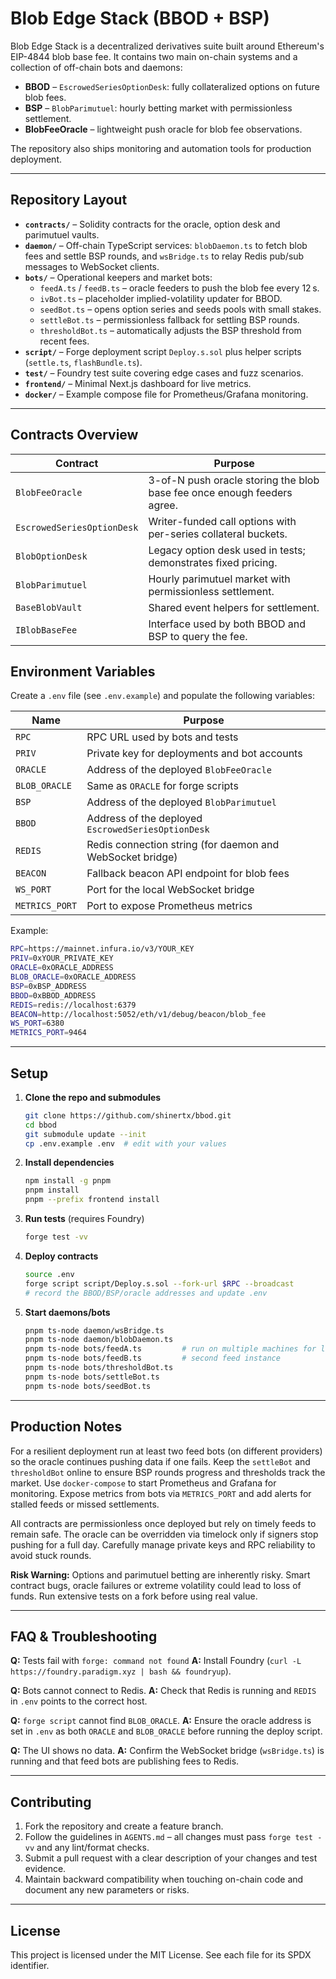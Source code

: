 # Blob Edge Stack (BBOD + BSP)

Blob Edge Stack is a decentralized derivatives suite built around Ethereum's EIP-4844 blob base fee. It contains two main on-chain systems and a collection of off-chain bots and daemons:

* **BBOD** – `EscrowedSeriesOptionDesk`: fully collateralized options on future blob fees.
* **BSP** – `BlobParimutuel`: hourly betting market with permissionless settlement.
* **BlobFeeOracle** – lightweight push oracle for blob fee observations.

The repository also ships monitoring and automation tools for production deployment.

---

## Repository Layout

- **`contracts/`** – Solidity contracts for the oracle, option desk and parimutuel vaults.
- **`daemon/`** – Off-chain TypeScript services: `blobDaemon.ts` to fetch blob fees and settle BSP rounds, and `wsBridge.ts` to relay Redis pub/sub messages to WebSocket clients.
- **`bots/`** – Operational keepers and market bots:
  - `feedA.ts` / `feedB.ts` – oracle feeders to push the blob fee every 12 s.
  - `ivBot.ts` – placeholder implied-volatility updater for BBOD.
  - `seedBot.ts` – opens option series and seeds pools with small stakes.
  - `settleBot.ts` – permissionless fallback for settling BSP rounds.
  - `thresholdBot.ts` – automatically adjusts the BSP threshold from recent fees.
- **`script/`** – Forge deployment script `Deploy.s.sol` plus helper scripts (`settle.ts`, `flashBundle.ts`).
- **`test/`** – Foundry test suite covering edge cases and fuzz scenarios.
- **`frontend/`** – Minimal Next.js dashboard for live metrics.
- **`docker/`** – Example compose file for Prometheus/Grafana monitoring.

---

## Contracts Overview

| Contract | Purpose |
|---------|---------|
| `BlobFeeOracle` | 3-of-N push oracle storing the blob base fee once enough feeders agree. |
| `EscrowedSeriesOptionDesk` | Writer-funded call options with per-series collateral buckets. |
| `BlobOptionDesk` | Legacy option desk used in tests; demonstrates fixed pricing. |
| `BlobParimutuel` | Hourly parimutuel market with permissionless settlement. |
| `BaseBlobVault` | Shared event helpers for settlement. |
| `IBlobBaseFee` | Interface used by both BBOD and BSP to query the fee. |


## Environment Variables

Create a `.env` file (see `.env.example`) and populate the following variables:

| Name | Purpose |
|------|---------|
| `RPC` | RPC URL used by bots and tests |
| `PRIV` | Private key for deployments and bot accounts |
| `ORACLE` | Address of the deployed `BlobFeeOracle` |
| `BLOB_ORACLE` | Same as `ORACLE` for forge scripts |
| `BSP` | Address of the deployed `BlobParimutuel` |
| `BBOD` | Address of the deployed `EscrowedSeriesOptionDesk` |
| `REDIS` | Redis connection string (for daemon and WebSocket bridge) |
| `BEACON` | Fallback beacon API endpoint for blob fees |
| `WS_PORT` | Port for the local WebSocket bridge |
| `METRICS_PORT` | Port to expose Prometheus metrics |

Example:

```bash
RPC=https://mainnet.infura.io/v3/YOUR_KEY
PRIV=0xYOUR_PRIVATE_KEY
ORACLE=0xORACLE_ADDRESS
BLOB_ORACLE=0xORACLE_ADDRESS
BSP=0xBSP_ADDRESS
BBOD=0xBBOD_ADDRESS
REDIS=redis://localhost:6379
BEACON=http://localhost:5052/eth/v1/debug/beacon/blob_fee
WS_PORT=6380
METRICS_PORT=9464
```

---

## Setup

1. **Clone the repo and submodules**
   ```bash
   git clone https://github.com/shinertx/bbod.git
   cd bbod
   git submodule update --init
   cp .env.example .env  # edit with your values
   ```
2. **Install dependencies**
   ```bash
   npm install -g pnpm
   pnpm install
   pnpm --prefix frontend install
   ```
3. **Run tests** (requires Foundry)
   ```bash
   forge test -vv
   ```
4. **Deploy contracts**
   ```bash
   source .env
   forge script script/Deploy.s.sol --fork-url $RPC --broadcast
   # record the BBOD/BSP/oracle addresses and update .env
   ```
5. **Start daemons/bots**
   ```bash
   pnpm ts-node daemon/wsBridge.ts
   pnpm ts-node daemon/blobDaemon.ts
   pnpm ts-node bots/feedA.ts         # run on multiple machines for liveness
   pnpm ts-node bots/feedB.ts         # second feed instance
   pnpm ts-node bots/thresholdBot.ts
   pnpm ts-node bots/settleBot.ts
   pnpm ts-node bots/seedBot.ts
   ```

---

## Production Notes

For a resilient deployment run at least two feed bots (on different providers) so the oracle continues pushing data if one fails. Keep the `settleBot` and `thresholdBot` online to ensure BSP rounds progress and thresholds track the market. Use `docker-compose` to start Prometheus and Grafana for monitoring. Expose metrics from bots via `METRICS_PORT` and add alerts for stalled feeds or missed settlements.

All contracts are permissionless once deployed but rely on timely feeds to remain safe. The oracle can be overridden via timelock only if signers stop pushing for a full day. Carefully manage private keys and RPC reliability to avoid stuck rounds.

**Risk Warning:** Options and parimutuel betting are inherently risky. Smart contract bugs, oracle failures or extreme volatility could lead to loss of funds. Run extensive tests on a fork before using real value.

---

## FAQ & Troubleshooting

**Q:** Tests fail with `forge: command not found`
**A:** Install Foundry (`curl -L https://foundry.paradigm.xyz | bash && foundryup`).

**Q:** Bots cannot connect to Redis.
**A:** Check that Redis is running and `REDIS` in `.env` points to the correct host.

**Q:** `forge script` cannot find `BLOB_ORACLE`.
**A:** Ensure the oracle address is set in `.env` as both `ORACLE` and `BLOB_ORACLE` before running the deploy script.

**Q:** The UI shows no data.
**A:** Confirm the WebSocket bridge (`wsBridge.ts`) is running and that feed bots are publishing fees to Redis.

---

## Contributing

1. Fork the repository and create a feature branch.
2. Follow the guidelines in `AGENTS.md` – all changes must pass `forge test -vv` and any lint/format checks.
3. Submit a pull request with a clear description of your changes and test evidence.
4. Maintain backward compatibility when touching on-chain code and document any new parameters or risks.

---

## License

This project is licensed under the MIT License. See each file for its SPDX identifier.
